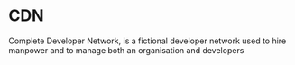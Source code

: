# CDN
Complete Developer Network, is a fictional developer network used to hire manpower and to manage both an organisation and developers